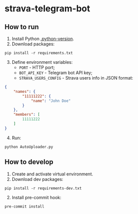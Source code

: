 # strava-telegram-bot

## How to run

1. Install Python [.python-version](.python-version).
2. Download packages:
```shell
pip install -r requirements.txt
```
3. Define environment variables:
   - `PORT` - HTTP port;
   - `BOT_API_KEY` - Telegram bot API key;
   - `STRAVA_USERS_CONFIG` - Strava users info in JSON format:
```json
{
    "names": {
        "11111222": {
            "name": "John Doe"
        }
    },
    "members": [
        11111222
    ]
}
```
4. Run:
```shell
python AutoUploader.py
```

## How to develop

1. Create and activate virtual environment.
2. Download dev packages:
```shell
pip install -r requirements-dev.txt
```

2. Install pre-commit hook:
```shell
pre-commit install
```
